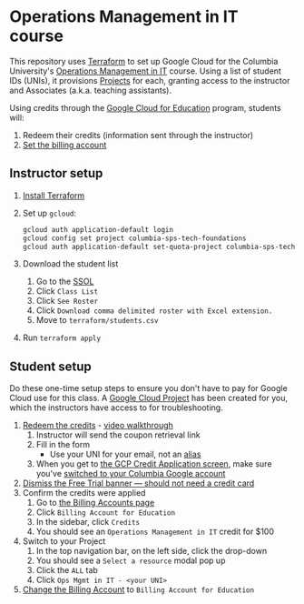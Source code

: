 # Operations Management in IT course

This repository uses [Terraform](https://www.terraform.io/) to set up Google Cloud for the Columbia University's [Operations Management in IT](https://doc.sis.columbia.edu/#subj/TMGT/PS5120-20241-001/) course. Using a list of student IDs (UNIs), it provisions [Projects](https://cloud.google.com/docs/overview#projects) for each, granting access to the instructor and Associates (a.k.a. teaching assistants).

Using credits through the [Google Cloud for Education](https://cloud.google.com/edu/faculty) program, students will:

1. Redeem their credits (information sent through the instructor)
1. [Set the billing account](https://cloud.google.com/billing/docs/how-to/modify-project#how-to-change-ba)

## Instructor setup

1. [Install Terraform](https://developer.hashicorp.com/terraform/install)
1. Set up `gcloud`:

   ```sh
   gcloud auth application-default login
   gcloud config set project columbia-sps-tech-foundations
   gcloud auth application-default set-quota-project columbia-sps-tech-foundations
   ```

1. Download the student list
   1. Go to the [SSOL](https://ssol.columbia.edu/)
   1. Click `Class List`
   1. Click `See Roster`
   1. Click `Download comma delimited roster with Excel extension.`
   1. Move to `terraform/students.csv`
1. Run `terraform apply`

## Student setup

Do these one-time setup steps to ensure you don't have to pay for Google Cloud use for this class. A [Google Cloud Project](https://cloud.google.com/docs/overview#projects) has been created for you, which the instructors have access to for troubleshooting.

1. [Redeem the credits](https://cloud.google.com/billing/docs/how-to/edu-grants#redeem) - [video walkthrough](https://www.youtube.com/watch?v=2AnX7BX-qew)
   1. Instructor will send the coupon retrieval link
   1. Fill in the form
      - Use your UNI for your email, not an [alias](https://www.cuit.columbia.edu/email/email-aliases)
   1. When you get to [the GCP Credit Application screen](https://console.cloud.google.com/education), make sure you've [switched to your Columbia Google account](https://support.google.com/docs/answer/2405894)
1. [Dismiss the Free Trial banner — should not need a credit card](https://services.google.com/fh/files/helpcenter/cloud_edu_free_trial_warning.pdf)
1. Confirm the credits were applied
   1. Go to [the Billing Accounts page](https://console.cloud.google.com/billing?organizationId=819335046878)
   1. Click `Billing Account for Education`
   1. In the sidebar, click `Credits`
   1. You should see an `Operations Management in IT` credit for $100
1. Switch to your Project
   1. In the top navigation bar, on the left side, click the drop-down
   1. You should see a `Select a resource` modal pop up
   1. Click the `ALL` tab
   1. Click `Ops Mgmt in IT - <your UNI>`
1. [Change the Billing Account](https://cloud.google.com/billing/docs/how-to/modify-project#how-to-change-ba) to `Billing Account for Education`
